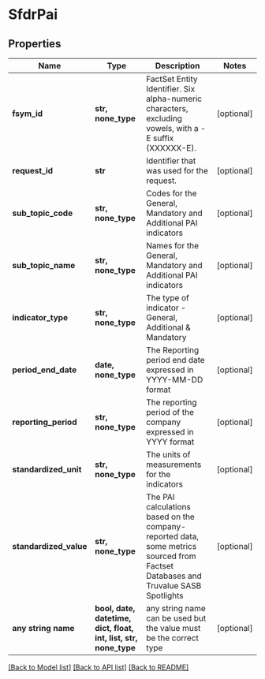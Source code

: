 # SfdrPai


## Properties
Name | Type | Description | Notes
------------ | ------------- | ------------- | -------------
**fsym_id** | **str, none_type** | FactSet Entity Identifier. Six alpha-numeric characters, excluding vowels, with a -E suffix (XXXXXX-E). | [optional] 
**request_id** | **str** | Identifier that was used for the request. | [optional] 
**sub_topic_code** | **str, none_type** | Codes for the General, Mandatory and Additional PAI indicators | [optional] 
**sub_topic_name** | **str, none_type** | Names for the General, Mandatory and Additional PAI indicators | [optional] 
**indicator_type** | **str, none_type** | The type of indicator - General, Additional &amp; Mandatory | [optional] 
**period_end_date** | **date, none_type** | The Reporting period end date expressed in YYYY-MM-DD format | [optional] 
**reporting_period** | **str, none_type** | The reporting period of the company expressed in YYYY format | [optional] 
**standardized_unit** | **str, none_type** | The units of measurements for the indicators | [optional] 
**standardized_value** | **str, none_type** | The PAI calculations based on the company-reported data, some metrics sourced from Factset Databases and Truvalue SASB Spotlights | [optional] 
**any string name** | **bool, date, datetime, dict, float, int, list, str, none_type** | any string name can be used but the value must be the correct type | [optional]

[[Back to Model list]](../README.md#documentation-for-models) [[Back to API list]](../README.md#documentation-for-api-endpoints) [[Back to README]](../README.md)


